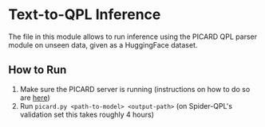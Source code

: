 # Text-to-QPL Inference

The file in this module allows to run inference using the PICARD QPL parser module on unseen data, given as a HuggingFace dataset.

## How to Run

1. Make sure the PICARD server is running (instructions on how to do so are [here](https://github.com/bgunlp/qpl/tree/main/qpl-parser))
2. Run `picard.py <path-to-model> <output-path>` (on Spider-QPL's validation set this takes roughly 4 hours)
